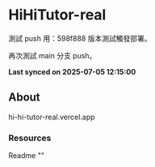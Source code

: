 # HiHiTutor-real

測試 push 用：598f888 版本測試觸發部署。

再次測試 main 分支 push。

**Last synced on 2025-07-05 12:15:00**

## About

hi-hi-tutor-real.vercel.app 

### Resources

 Readme 
"" 
